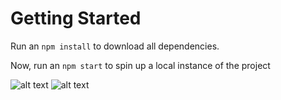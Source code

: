 # Getting Started 

Run an `npm install` to download all dependencies.

Now, run an `npm start` to spin up a local instance of the project

![alt text](https://user-images.githubusercontent.com/22902540/119683377-98ab0b80-be11-11eb-8516-31e0178887cd.png)
![alt text](https://user-images.githubusercontent.com/22902540/119683388-9b0d6580-be11-11eb-9579-db12bfa7500b.png)
